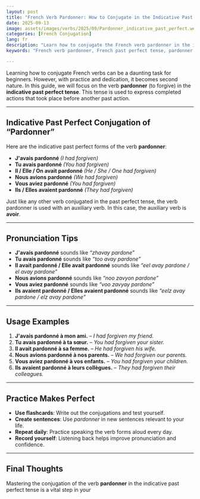 ```yaml
---
layout: post
title: "French Verb Pardonner: How to Conjugate in the Indicative Past Perfect"
date: 2025-09-13
image: assets/images/verbs/2025/09/Pardonner_indicative_past_perfect.webp
categories: [French Conjugation]
lang: fr
description: "Learn how to conjugate the French verb pardonner in the indicative past perfect. An essential guide for beginners improving their French skills."
keywords: "French verb pardonner, French past perfect tense, pardonner conjugation, beginner French grammar, learn French, pardonner examples, French verbs for beginners, how to use pardonner in French, essential French verbs"

---
```


Learning how to conjugate French verbs can be a daunting task for beginners. However, with practice and dedication, it becomes second nature. In this guide, we will focus on the verb **pardonner** (to forgive) in the **indicative past perfect tense**. This tense is used to express completed actions that took place before another past action.

---

## Indicative Past Perfect Conjugation of “Pardonner”

Here are the indicative past perfect forms of the verb **pardonner**:

- **J'avais pardonné** *(I had forgiven)*
- **Tu avais pardonné** *(You had forgiven)*
- **Il / Elle / On avait pardonné** *(He / She / One had forgiven)*
- **Nous avions pardonné** *(We had forgiven)*
- **Vous aviez pardonné** *(You had forgiven)*
- **Ils / Elles avaient pardonné** *(They had forgiven)*

Just like any other verb conjugated in the past perfect tense, the verb pardonner is used with an auxiliary verb. In this case, the auxiliary verb is **avoir**.

---

## Pronunciation Tips

- **J'avais pardonné** sounds like *“zhavay pardone”*
- **Tu avais pardonné** sounds like *“too avay pardone”*
- **Il avait pardonné / Elle avait pardonné** sounds like *“eel avay pardone / el avay pardone”*
- **Nous avions pardonné** sounds like *“noo zavyon pardone”*
- **Vous aviez pardonné** sounds like *“voo zavyay pardone”*
- **Ils avaient pardonné / Elles avaient pardonné** sounds like *“eelz avay pardone / elz avay pardone”*

---

## Usage Examples

1. **J'avais pardonné à mon ami.** – *I had forgiven my friend.*
2. **Tu avais pardonné à ta sœur.** – *You had forgiven your sister.*
3. **Il avait pardonné à sa femme.** – *He had forgiven his wife.*
4. **Nous avions pardonné à nos parents.** – *We had forgiven our parents.*
5. **Vous aviez pardonné à vos enfants.** – *You had forgiven your children.*
6. **Ils avaient pardonné à leurs collègues.** – *They had forgiven their colleagues.*

---

## Practice Makes Perfect

- **Use flashcards**: Write out the conjugations and test yourself.
- **Create sentences**: Use *pardonner* in new sentences relevant to your life.
- **Repeat daily**: Practice speaking the verb forms aloud every day.
- **Record yourself**: Listening back helps improve pronunciation and confidence.

---

## Final Thoughts

Mastering the conjugation of the verb **pardonner** in the indicative past perfect tense is a vital step in your
